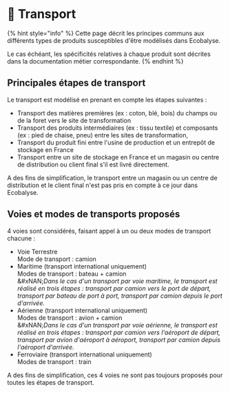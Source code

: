 # 🚚 Transport

{% hint style="info" %}
Cette page décrit les principes communs aux différents types de produits susceptibles d'être modélisés dans Ecobalyse.&#x20;

Le cas échéant, les spécificités relatives à chaque produit sont décrites dans la documentation métier correspondante.
{% endhint %}

## Principales étapes de transport <a href="#distribution" id="distribution"></a>

Le transport est modélisé en prenant en compte les étapes suivantes : &#x20;

* Transport des matières premières (ex : coton, blé, bois) du champs ou de la foret vers le site de transformation
* Transport des produits intermédiaires (ex : tissu textile)  et composants (ex : pied de chaise, pneu) entre les sites de transformation,
* Transport du produit fini entre l'usine de production et un entrepôt de stockage en France
* Transport entre un site de stockage en France et un magasin ou centre de distribution ou client final s'il est livré directement.

A des fins de simplification, le transport entre un magasin ou un centre de distribution et le client final n'est pas pris en compte à ce jour dans Ecobalyse.

## Voies et modes de transports proposés

4 voies sont considérés, faisant appel à un ou deux modes de transport chacune :

* Voie Terrestre\
  Mode de transport : camion
* Maritime (transport international uniquement)\
  Modes de transport : bateau + camion\
  &#xNAN;_&#x44;ans le cas d'un transport par voie maritime, le transport est réalisé en trois étapes : transport par camion vers le port de départ, transport par bateau de port à port, transport par camion depuis le port d'arrivée._
* Aérienne (transport international uniquement)\
  Modes de transport : avion + camion\
  &#xNAN;_&#x44;ans le cas d'un transport par voie aérienne, le transport est réalisé en trois étapes : transport par camion vers l'aéroport de départ, transport par avion d'aéroport à aéroport, transport par camion depuis l'aéroport d'arrivée._&#x20;
* Ferroviaire (transport international uniquement)\
  Modes de transport : train

A des fins de simplification, ces 4 voies ne sont pas toujours proposés pour toutes les étapes de transport.







